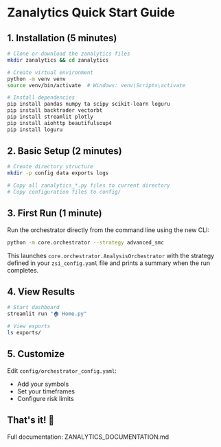 # Zanalytics Quick Start Guide

## 1. Installation (5 minutes)

```bash
# Clone or download the zanalytics files
mkdir zanalytics && cd zanalytics

# Create virtual environment
python -m venv venv
source venv/bin/activate  # Windows: venv\Scripts\activate

# Install dependencies
pip install pandas numpy ta scipy scikit-learn loguru
pip install backtrader vectorbt
pip install streamlit plotly
pip install aiohttp beautifulsoup4
pip install loguru
```

## 2. Basic Setup (2 minutes)

```bash
# Create directory structure
mkdir -p config data exports logs

# Copy all zanalytics_*.py files to current directory
# Copy configuration files to config/
```

## 3. First Run (1 minute)

Run the orchestrator directly from the command line using the new CLI:

```bash
python -m core.orchestrator --strategy advanced_smc
```

This launches `core.orchestrator.AnalysisOrchestrator` with the
strategy defined in your `zsi_config.yaml` file and prints a summary
when the run completes.

## 4. View Results

```bash
# Start dashboard
streamlit run "🏠 Home.py"

# View exports
ls exports/
```

## 5. Customize

Edit `config/orchestrator_config.yaml`:
- Add your symbols
- Set your timeframes
- Configure risk limits

## That's it! 🚀

Full documentation: ZANALYTICS_DOCUMENTATION.md

